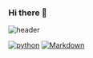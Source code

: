 ### Hi there 👋

<!--
**sodamjeong/sodamjeong** is a ✨ _special_ ✨ repository because its `README.md` (this file) appears on your GitHub profile.

Here are some ideas to get you started:

- 🔭 I’m currently working on ...
- 🌱 I’m currently learning ...
- 👯 I’m looking to collaborate on ...
- 🤔 I’m looking for help with ...
- 💬 Ask me about ...
- 📫 How to reach me: ...
- 😄 Pronouns: ...
- ⚡ Fun fact: ...
-->
![header](https://capsule-render.vercel.app/api?type=soft&customColorList=0,2,2,5,30&height=150&section=header&text=✨DAMI'S%20CODEWORLD✨&fontSize=55&animation=twinkling&fontColor=4C4C4C)

[![python](https://img.shields.io/badge/Python-3776AB?style=flat-square&logo=Python&logoColor=black)](github.com/sodamjeong/TIL)
[![Markdown](https://img.shields.io/badge/Markdown-000000?style=flat-square&logo=Markdown&logoColor=White)](github.com/sodamjeong/TIL/markdown/markdown.md)
